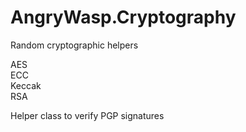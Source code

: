 # AngryWasp.Cryptography

Random cryptographic helpers

AES  
ECC  
Keccak  
RSA  

Helper class to verify PGP signatures
